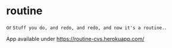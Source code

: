 # routine
or `Stuff you do, and redo, and redo, and now it's a routine.`.

App available under https://routine-cvs.herokuapp.com/
